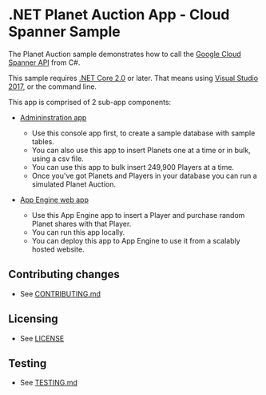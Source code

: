 # .NET Planet Auction App - Cloud Spanner Sample

The Planet Auction sample demonstrates how to call the
[Google Cloud Spanner API](https://cloud.google.com/spanner/docs/) from C#.

This sample requires [.NET Core 2.0](
    https://www.microsoft.com/net/core) or later.  That means using
[Visual Studio 2017](
    https://www.visualstudio.com/), or the command line.

This app is comprised of 2 sub-app components:
* [Admininstration app](./AdminConsoleApp/)
    * Use this console app first, to create a sample database with sample tables.
    * You can also use this app to insert Planets one at a time or in bulk, using a csv file.
    * You can use this app to bulk insert 249,900 Players at a time.
    * Once you've got Planets and Players in your database you can run a simulated Planet Auction.

* [App Engine web app](./AppEngineApp/)
    * Use this App Engine app to insert a Player and purchase random Planet shares with that Player.
    * You can run this app locally.
    * You can deploy this app to App Engine to use it from a scalably hosted website.

## Contributing changes

* See [CONTRIBUTING.md](../../CONTRIBUTING.md)

## Licensing

* See [LICENSE](../../LICENSE)

## Testing

* See [TESTING.md](../../TESTING.md)


